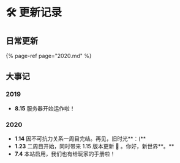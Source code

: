 # 🛠️ 更新记录

## 日常更新

{% page-ref page="2020.md" %}

## 大事记

### 2019

* **8.15** 服务器开始运作啦！

### 2020

* **1.14** 因不可抗力关系一周目完结。再见，旧时光**：\(**
* **1.23** 二周目开始，同时带来 1.15 版本更新 🐝 。你好，新世界**。**
* **7.4** 本站启用，我们也有给玩家的手册啦！

